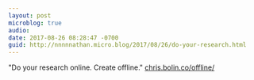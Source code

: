 ```yaml
---
layout: post
microblog: true
audio: 
date: 2017-08-26 08:28:47 -0700
guid: http://nnnnnathan.micro.blog/2017/08/26/do-your-research.html
---
```

"Do your research online. Create offline." [chris.bolin.co/offline/](https://chris.bolin.co/offline/)
